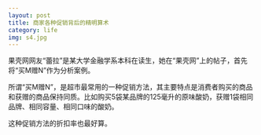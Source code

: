 ```yaml
---
layout: post
title: 商家各种促销背后的精明算术
category: life
img: s4.jpg
---
```

果壳网网友“蕾拉”是某大学金融学系本科在读生，她在“果壳网”上的帖子，首先将“买M赠N”作为分析案例。

所谓“买M赠N”，是超市最常用的一种促销方法，其主要特点是消费者购买的商品和获赠的商品保持同质。比如购买5袋某品牌的125毫升的原味酸奶，获赠1袋相同品牌、相同容量、相同口味的酸奶。

这种促销方法的折扣率也最好算。
